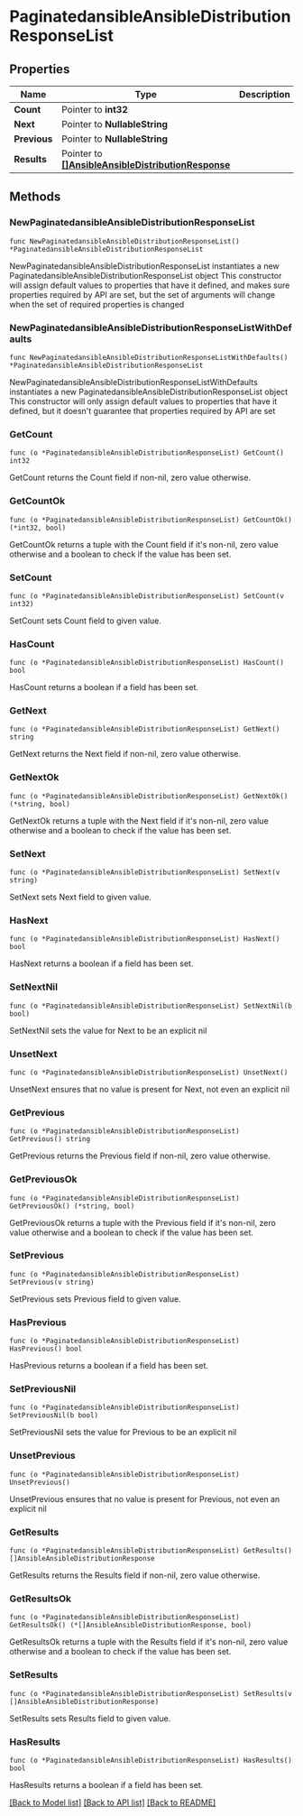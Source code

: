 # PaginatedansibleAnsibleDistributionResponseList

## Properties

Name | Type | Description | Notes
------------ | ------------- | ------------- | -------------
**Count** | Pointer to **int32** |  | [optional] 
**Next** | Pointer to **NullableString** |  | [optional] 
**Previous** | Pointer to **NullableString** |  | [optional] 
**Results** | Pointer to [**[]AnsibleAnsibleDistributionResponse**](AnsibleAnsibleDistributionResponse.md) |  | [optional] 

## Methods

### NewPaginatedansibleAnsibleDistributionResponseList

`func NewPaginatedansibleAnsibleDistributionResponseList() *PaginatedansibleAnsibleDistributionResponseList`

NewPaginatedansibleAnsibleDistributionResponseList instantiates a new PaginatedansibleAnsibleDistributionResponseList object
This constructor will assign default values to properties that have it defined,
and makes sure properties required by API are set, but the set of arguments
will change when the set of required properties is changed

### NewPaginatedansibleAnsibleDistributionResponseListWithDefaults

`func NewPaginatedansibleAnsibleDistributionResponseListWithDefaults() *PaginatedansibleAnsibleDistributionResponseList`

NewPaginatedansibleAnsibleDistributionResponseListWithDefaults instantiates a new PaginatedansibleAnsibleDistributionResponseList object
This constructor will only assign default values to properties that have it defined,
but it doesn't guarantee that properties required by API are set

### GetCount

`func (o *PaginatedansibleAnsibleDistributionResponseList) GetCount() int32`

GetCount returns the Count field if non-nil, zero value otherwise.

### GetCountOk

`func (o *PaginatedansibleAnsibleDistributionResponseList) GetCountOk() (*int32, bool)`

GetCountOk returns a tuple with the Count field if it's non-nil, zero value otherwise
and a boolean to check if the value has been set.

### SetCount

`func (o *PaginatedansibleAnsibleDistributionResponseList) SetCount(v int32)`

SetCount sets Count field to given value.

### HasCount

`func (o *PaginatedansibleAnsibleDistributionResponseList) HasCount() bool`

HasCount returns a boolean if a field has been set.

### GetNext

`func (o *PaginatedansibleAnsibleDistributionResponseList) GetNext() string`

GetNext returns the Next field if non-nil, zero value otherwise.

### GetNextOk

`func (o *PaginatedansibleAnsibleDistributionResponseList) GetNextOk() (*string, bool)`

GetNextOk returns a tuple with the Next field if it's non-nil, zero value otherwise
and a boolean to check if the value has been set.

### SetNext

`func (o *PaginatedansibleAnsibleDistributionResponseList) SetNext(v string)`

SetNext sets Next field to given value.

### HasNext

`func (o *PaginatedansibleAnsibleDistributionResponseList) HasNext() bool`

HasNext returns a boolean if a field has been set.

### SetNextNil

`func (o *PaginatedansibleAnsibleDistributionResponseList) SetNextNil(b bool)`

 SetNextNil sets the value for Next to be an explicit nil

### UnsetNext
`func (o *PaginatedansibleAnsibleDistributionResponseList) UnsetNext()`

UnsetNext ensures that no value is present for Next, not even an explicit nil
### GetPrevious

`func (o *PaginatedansibleAnsibleDistributionResponseList) GetPrevious() string`

GetPrevious returns the Previous field if non-nil, zero value otherwise.

### GetPreviousOk

`func (o *PaginatedansibleAnsibleDistributionResponseList) GetPreviousOk() (*string, bool)`

GetPreviousOk returns a tuple with the Previous field if it's non-nil, zero value otherwise
and a boolean to check if the value has been set.

### SetPrevious

`func (o *PaginatedansibleAnsibleDistributionResponseList) SetPrevious(v string)`

SetPrevious sets Previous field to given value.

### HasPrevious

`func (o *PaginatedansibleAnsibleDistributionResponseList) HasPrevious() bool`

HasPrevious returns a boolean if a field has been set.

### SetPreviousNil

`func (o *PaginatedansibleAnsibleDistributionResponseList) SetPreviousNil(b bool)`

 SetPreviousNil sets the value for Previous to be an explicit nil

### UnsetPrevious
`func (o *PaginatedansibleAnsibleDistributionResponseList) UnsetPrevious()`

UnsetPrevious ensures that no value is present for Previous, not even an explicit nil
### GetResults

`func (o *PaginatedansibleAnsibleDistributionResponseList) GetResults() []AnsibleAnsibleDistributionResponse`

GetResults returns the Results field if non-nil, zero value otherwise.

### GetResultsOk

`func (o *PaginatedansibleAnsibleDistributionResponseList) GetResultsOk() (*[]AnsibleAnsibleDistributionResponse, bool)`

GetResultsOk returns a tuple with the Results field if it's non-nil, zero value otherwise
and a boolean to check if the value has been set.

### SetResults

`func (o *PaginatedansibleAnsibleDistributionResponseList) SetResults(v []AnsibleAnsibleDistributionResponse)`

SetResults sets Results field to given value.

### HasResults

`func (o *PaginatedansibleAnsibleDistributionResponseList) HasResults() bool`

HasResults returns a boolean if a field has been set.


[[Back to Model list]](../README.md#documentation-for-models) [[Back to API list]](../README.md#documentation-for-api-endpoints) [[Back to README]](../README.md)


